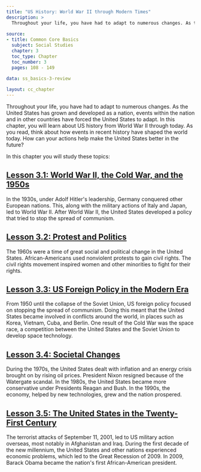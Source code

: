 ```yaml
---
title: "US History: World War II through Modern Times"
description: >
  Throughout your life, you have had to adapt to numerous changes. As the United States has grown and developed as a nation, events within the nation and in other countries have forced the United States to adapt. In this chapter, you will learn about US history from World War II through today. As you read, think about how events in recent history have shaped the world today. How can your actions help make the United States better in the future?
  
source:
- title: Common Core Basics
  subject: Social Studies
  chapter: 3
  toc_type: Chapter
  toc_number: 3
  pages: 108 - 149
  
data: ss_basics-3-review

layout: cc_chapter
---
```

Throughout your life, you have had to adapt to numerous changes. As the United States has grown and developed as a nation, events within the nation and in other countries have forced the United States to adapt. In this chapter, you will learn about US history from World War II through today. As you read, think about how events in recent history have shaped the world today. How can your actions help make the United States better in the future?

In this chapter you will study these topics:

## [Lesson 3.1: World War II, the Cold War, and the 1950s](lesson_3.1)

In the 1930s, under Adolf Hitler's leadership, Germany conquered other European nations. This, along with the military actions of Italy and Japan, led to World War II. After World War II, the United States developed a policy that tried to stop the spread of communism.

## [Lesson 3.2: Protest and Politics](lesson_3.2)

The 1960s were a time of great social and political change in the United States. African-Americans used nonviolent protests to gain civil rights. The civil rights movement inspired women and other minorities to fight for their rights.

## [Lesson 3.3: US Foreign Policy in the Modern Era](lesson_3.3)

From 1950 until the collapse of the Soviet Union, US foreign policy focused on stopping the spread of communism. Doing this meant that the United States became involved in conflicts around the world, in places such as Korea, Vietnam, Cuba, and Berlin. One result of the Cold War was the space race, a competition between the United States and the Soviet Union to develop space technology.

## [Lesson 3.4: Societal Changes](lesson_3.4)

During the 1970s, the United States dealt with inflation and an energy crisis brought on by rising oil prices. President Nixon resigned because of the Watergate scandal. In the 1980s, the United States became more conservative under Presidents Reagan and Bush. In the 1990s, the economy, helped by new technologies, grew and the nation prospered.

## [Lesson 3.5: The United States in the Twenty-First Century](lesson_3.5)

The terrorist attacks of September 11, 2001, led to US military action overseas, most notably in Afghanistan and Iraq. During the first decade of the new millennium, the United States and other nations experienced economic problems, which led to the Great Recession of 2009. In 2009, Barack Obama became the nation's first African-American president.